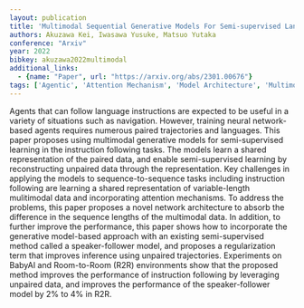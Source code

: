 ```yaml
---
layout: publication
title: 'Multimodal Sequential Generative Models For Semi-supervised Language Instruction Following'
authors: Akuzawa Kei, Iwasawa Yusuke, Matsuo Yutaka
conference: "Arxiv"
year: 2022
bibkey: akuzawa2022multimodal
additional_links:
  - {name: "Paper", url: "https://arxiv.org/abs/2301.00676"}
tags: ['Agentic', 'Attention Mechanism', 'Model Architecture', 'Multimodal Models', 'RAG', 'Training Techniques', 'Transformer']
---
```

Agents that can follow language instructions are expected to be useful in a
variety of situations such as navigation. However, training neural
network-based agents requires numerous paired trajectories and languages. This
paper proposes using multimodal generative models for semi-supervised learning
in the instruction following tasks. The models learn a shared representation of
the paired data, and enable semi-supervised learning by reconstructing unpaired
data through the representation. Key challenges in applying the models to
sequence-to-sequence tasks including instruction following are learning a
shared representation of variable-length mulitimodal data and incorporating
attention mechanisms. To address the problems, this paper proposes a novel
network architecture to absorb the difference in the sequence lengths of the
multimodal data. In addition, to further improve the performance, this paper
shows how to incorporate the generative model-based approach with an existing
semi-supervised method called a speaker-follower model, and proposes a
regularization term that improves inference using unpaired trajectories.
Experiments on BabyAI and Room-to-Room (R2R) environments show that the
proposed method improves the performance of instruction following by leveraging
unpaired data, and improves the performance of the speaker-follower model by
2% to 4% in R2R.
